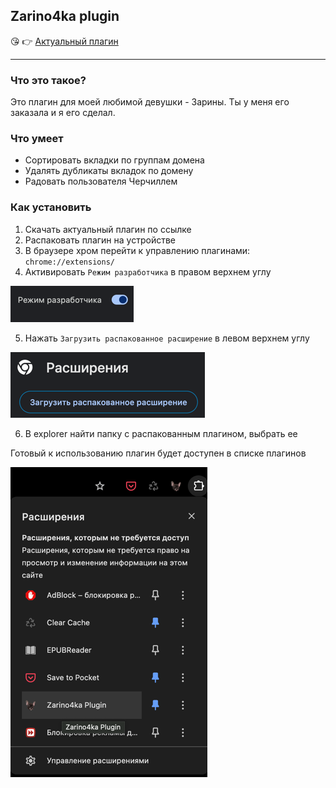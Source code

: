 ## Zarino4ka plugin

😘 👉 [Актуальный плагин](https://github.com/vse-pike/Zarino4ka-plugin/releases/latest)

---
### Что это такое?

Это плагин для моей любимой девушки - Зарины. Ты у меня его заказала и я
его сделал. 

### Что умеет

* Сортировать вкладки по группам домена
* Удалять дубликаты вкладок по домену
* Радовать пользователя Черчиллем

### Как установить

1. Скачать актуальный плагин по ссылке
2. Распаковать плагин на устройстве
3. В браузере хром перейти к управлению плагинами: `chrome://extensions/`
4. Активировать `Режим разработчика` в правом верхнем углу

![img.png](media/img.png)

5. Нажать `Загрузить распакованное расширение` в левом верхнем углу

![img_1.png](media/img_1.png)

6. В explorer найти папку с распакованным плагином, выбрать ее

Готовый к использованию плагин будет доступен в списке плагинов

![img_2.png](media/img_2.png)